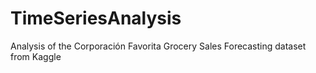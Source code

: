 # TimeSeriesAnalysis
Analysis of the Corporación Favorita Grocery Sales Forecasting dataset from Kaggle

